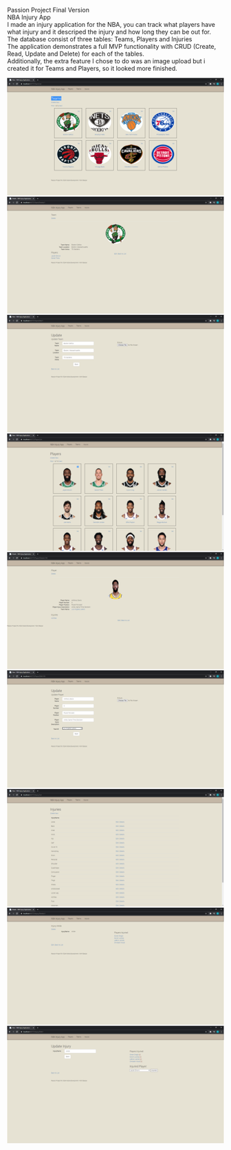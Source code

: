 Passion Project Final Version </br>
NBA Injury App </br>
I made an injury application for the NBA, you can track what players have what injury and it descriped the injury and how long they can be out for. </br>
The database consist of three tables: Teams, Players and Injuries </br>
The application demonstrates a full MVP functionality with CRUD (Create, Read, Update and Delete) for each of the tables. </br>
Additionally, the extra feature I chose to do was an image upload but i created it for Teams and Players, so it looked more finished. </br>

![](PassionProject/assets/team1.png)
![](PassionProject/assets/team2.png)
![](PassionProject/assets/team3.png)
![](PassionProject/assets/player1.png)
![](PassionProject/assets/player2.png)
![](PassionProject/assets/player3.png)
![](PassionProject/assets/injury1.png)
![](PassionProject/assets/injury2.png)
![](PassionProject/assets/injury3.png)
